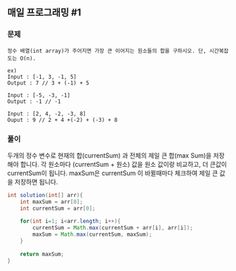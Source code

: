 ## 매일 프로그래밍 #1

### 문제

```
정수 배열(int array)가 주어지면 가장 큰 이어지는 원소들의 합을 구하시오. 단, 시간복잡도는 O(n).

ex)
Input : [-1, 3, -1, 5]
Output : 7 // 3 + (-1) + 5

Input : [-5, -3, -1]
Output : -1 // -1

Input : [2, 4, -2, -3, 8]
Ouput : 9 // 2 + 4 +(-2) + (-3) + 8
```



### 풀이

두개의 정수 변수로 현재의 합(currentSum) 과 전체의 제일 큰 합(max Sum)을 저장해야 합니다. 각 원소마다 (currentSum + 원소) 값을 원소 값이랑 비교하고, 더 큰값이 currentSum이 됩니다. maxSum은 currentSum 이 바뀔때마다 체크하여 제일 큰 값을 저장하면 됩니다.

```java
int solution(int[] arr){
    int maxSum = arr[0];
    int currentSum = arr[0];
    
    for(int i=1; i<arr.length; i++){
        currentSum = Math.max(currentSum + arr[i], arr[i]);
        maxSum = Math.max(currentSum, maxSum);
    }
    
    return maxSum;
}
```



